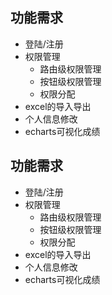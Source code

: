 ## 功能需求

- 登陆/注册
- 权限管理
  - 路由级权限管理
  - 按钮级权限管理
  - 权限分配
- excel的导入导出
- 个人信息修改
- echarts可视化成绩
## 功能需求

- 登陆/注册
- 权限管理
  - 路由级权限管理
  - 按钮级权限管理
  - 权限分配
- excel的导入导出
- 个人信息修改
- echarts可视化成绩